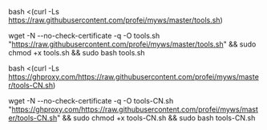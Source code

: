 bash <(curl -Ls https://raw.githubusercontent.com/profei/myws/master/tools.sh) 

wget -N --no-check-certificate -q -O tools.sh "https://raw.githubusercontent.com/profei/myws/master/tools.sh" && sudo chmod +x tools.sh && sudo bash tools.sh

bash <(curl -Ls https://ghproxy.com/https://raw.githubusercontent.com/profei/myws/master/tools-CN.sh)

wget -N --no-check-certificate -q -O tools-CN.sh "https://ghproxy.com/https://raw.githubusercontent.com/profei/myws/master/tools-CN.sh" && sudo chmod +x tools-CN.sh && sudo bash tools-CN.sh
